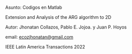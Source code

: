 Asunto: Codigos en Matlab 

Extension and Analysis of the ARG algorithm to 2D

Autor: Jhonatan Collazos, Pablo E. Jojoa. y  Juan P. Hoyos

email: ecozjhonatan@gmail.com

IEEE Latin America Transactions  2022
